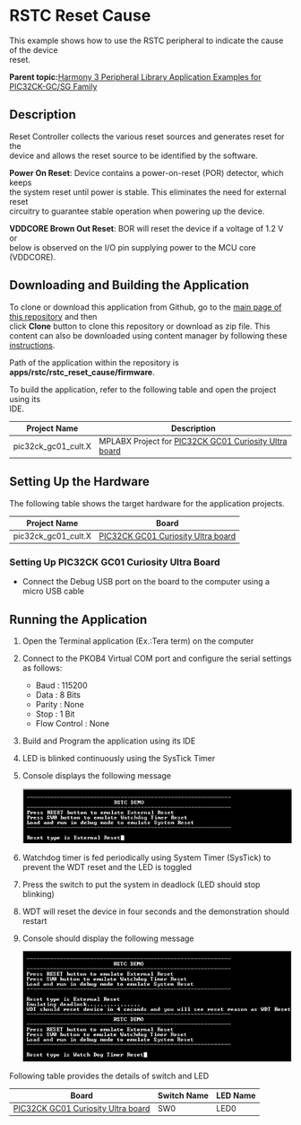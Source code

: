 # RSTC Reset Cause

This example shows how to use the RSTC peripheral to indicate the cause of the device<br /> reset.

**Parent topic:**[Harmony 3 Peripheral Library Application Examples for PIC32CK-GC/SG Family](GUID-5EB5829A-8D62-4A5E-B89B-DF7EF4E334A2.md)

## Description

Reset Controller collects the various reset sources and generates reset for the<br /> device and allows the reset source to be identified by the software.

**Power On Reset**: Device contains a power-on-reset \(POR\) detector, which keeps<br /> the system reset until power is stable. This eliminates the need for external reset<br /> circuitry to guarantee stable operation when powering up the device.

**VDDCORE Brown Out Reset**: BOR will reset the device if a voltage of 1.2 V or<br /> below is observed on the I/O pin supplying power to the MCU core \(VDDCORE\).

## Downloading and Building the Application

To clone or download this application from Github, go to the [main page of this repository](https://github.com/Microchip-MPLAB-Harmony/csp_apps_pic32ck_sg_gc) and then<br /> click **Clone** button to clone this repository or download as zip file. This<br /> content can also be downloaded using content manager by following these [instructions](https://github.com/Microchip-MPLAB-Harmony/contentmanager/wiki).

Path of the application within the repository is<br /> **apps/rstc/rstc\_reset\_cause/firmware**.

To build the application, refer to the following table and open the project using its<br /> IDE.

|Project Name|Description|
|------------|-----------|
|pic32ck\_gc01\_cult.X|MPLABX Project for [PIC32CK GC01 Curiosity Ultra board](https://www.microchip.com/en-us/development-tool/ea23j82a)|

## Setting Up the Hardware

The following table shows the target hardware for the application projects.

|Project Name|Board|
|------------|-----|
|pic32ck\_gc01\_cult.X|[PIC32CK GC01 Curiosity Ultra board](https://www.microchip.com/en-us/development-tool/ea23j82a)|

### Setting Up PIC32CK GC01 Curiosity Ultra Board

-   Connect the Debug USB port on the board to the computer using a micro USB cable

## Running the Application

1.  Open the Terminal application \(Ex.:Tera term\) on the computer
2.  Connect to the PKOB4 Virtual COM port and configure the serial settings as follows:
    -   Baud : 115200
    -   Data : 8 Bits
    -   Parity : None
    -   Stop : 1 Bit
    -   Flow Control : None
3.  Build and Program the application using its IDE
4.  LED is blinked continuously using the SysTick Timer
5.  Console displays the following message

    ![](GUID-39A7CC82-3D17-4BC2-9F53-51DF431BB712-low.png)

6.  Watchdog timer is fed periodically using System Timer \(SysTick\) to prevent the WDT reset and the LED is toggled
7.  Press the switch to put the system in deadlock \(LED should stop blinking\)
8.  WDT will reset the device in four seconds and the demonstration should restart
9.  Console should display the following message

    ![](GUID-3FF21617-7904-40E8-8B4C-7E70D5BD7B68-low.png)


Following table provides the details of switch and LED

|Board|Switch Name|LED Name|
|-----|-----------|--------|
|[PIC32CK GC01 Curiosity Ultra board](https://www.microchip.com/en-us/development-tool/ea23j82a)|SW0|LED0|


